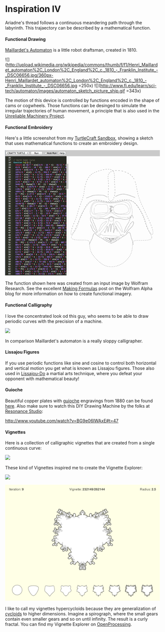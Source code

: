 Inspiration IV
==============

Ariadne's thread follows a continuous meandering path through the labyrinth.
This trajaectory can be described by a mathematical function.

#### Functional Drawing ####

 [Maillardet's Automaton](http://www.fi.edu/learn/sci-tech/automaton/automaton.php?cts=instrumentation) is a little robot draftsman, created in 1810.
 
![](http://upload.wikimedia.org/wikipedia/commons/thumb/f/f1/Henri_Maillardet_automaton%2C_London%2C_England%2C_c._1810_-_Franklin_Institute_-_DSC06656.jpg/360px-Henri_Maillardet_automaton%2C_London%2C_England%2C_c._1810_-_Franklin_Institute_-_DSC06656.jpg =250x) 
![](http://www.fi.edu/learn/sci-tech/automaton/images/automaton_sketch_picture_ship.gif =343x)

The motion of this device is controlled by functions encoded in the shape of cams or cogwheels. Those functions can be desinged to simulate the irregular trajectories of human movement, a principle that is also used in the [Unreliable Machinery Project](http://www.nand.io/awareness/unreliable-machinery).


#### Functional Embroidery #####

Here's a little screenshot from my [TurtleCraft Sandbox](https://github.com/bitcraftlab/turtlecraft), showing a sketch that uses mathematical functions to create an embroidery design.

![](../project_images/darth-vader-embroidery.png)

The function shown here was created from an input image by Wolfram Research.
See the excellent [Making Formulas](http://blog.wolframalpha.com/2013/05/17/making-formulas-for-everything-from-pi-to-the-pink-panther-to-sir-isaac-newton/) post on the Wolfram Alpha blog for more information on how to create functional imagery.

#### Functional Calligraphy

I love the concentrated look od this guy, who seems to be able to draw periodic curves with the precision of a machine.
 
![](https://pbs.twimg.com/media/Bjm7ZmhCAAAp_fD.jpg)

In comparison Maillardet's automaton is a really sloppy calligrapher.


#### Lissajou Figures

If you use periodic functions like sine and cosine to control both horizontal and vertical motion you get what is known as Lissajou figures. Those also used in [Lissajou-Do](http://nunchaku.wikia.com/wiki/Lissajous-do) a martial arts technique, where you defeat your opponent with mathematical beauty!


#### Guioche

Beautiful copper plates with [guioche](http://de.wikipedia.org/wiki/Guilloche) engravings from 1880 can be found [here](http://auction.archivesinternational.com/Cycloid-Designs-for-counters-and-borders-on-Copper-Plate_i11387431).
Also make sure to watch this DIY Drawing Machine by the folks at [Resonance Studio](http://www.resonancestudio.com/):

http://www.youtube.com/watch?v=BG9e06IWAxE#t=47


#### Vignettes

Here is a collection of calligraphic vignettes that are created from a single continuous curve:

![](http://www.vectoropenstock.com/media/users/1880/4001/raw/e1dd79308e3e5f877c89ba37f1af52e6-5-calligraphic-vector-frames.jpg)

These kind of Vignettes inspired me to create the Vignette Explorer:

![](https://pbs.twimg.com/media/A0ii7-JCUAA_TVH.png)

![](../project_images/vignette-explorer.png)

I like to call my vignettes hypercycloids because they are generalization of [cycloids](http://en.wikipedia.org/wiki/Cycloid) to higher dimensions. 
Imagine a spirograph, where the small gears contain even smaller gears and so on until infinity. The result is a curly fractal.
You can find my Vignette Explorer on [OpenProcessing](http://www.openprocessing.org/sketch/34403).

